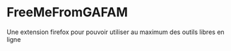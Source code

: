 # FreeMeFromGAFAM
Une extension firefox pour pouvoir utiliser au maximum des outils libres en ligne

